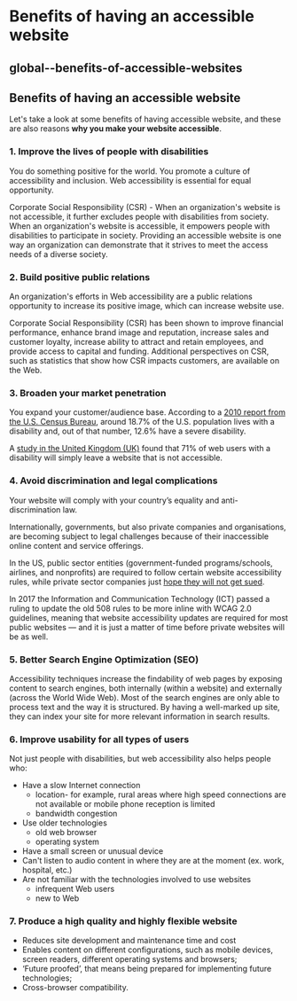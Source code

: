 # Benefits of having an accessible website

## global--benefits-of-accessible-websites

## Benefits of having an accessible website

Let's take a look at some benefits of having accessible website, and these are also reasons **why you make your website accessible**.

### 1. Improve the lives of people with disabilities

You do something positive for the world. You promote a culture of accessibility and inclusion. Web accessibility is essential for equal opportunity.

Corporate Social Responsibility \(CSR\) - When an organization's website is not accessible, it further excludes people with disabilities from society. When an organization's website is accessible, it empowers people with disabilities to participate in society. Providing an accessible website is one way an organization can demonstrate that it strives to meet the access needs of a diverse society.

### 2. Build positive public relations

An organization's efforts in Web accessibility are a public relations opportunity to increase its positive image, which can increase website use.

Corporate Social Responsibility \(CSR\) has been shown to improve financial performance, enhance brand image and reputation, increase sales and customer loyalty, increase ability to attract and retain employees, and provide access to capital and funding. Additional perspectives on CSR, such as statistics that show how CSR impacts customers, are available on the Web.

### 3. Broaden your market penetration

You expand your customer/audience base. According to a [2010 report from the U.S. Census Bureau](https://www.census.gov/content/dam/Census/library/publications/2012/demo/p70-131.pdf), around 18.7% of the U.S. population lives with a disability and, out of that number, 12.6% have a severe disability.

A [study in the United Kingdom \(UK\)](https://disability-smart.com/2017/01/10/is-there-really-a-business-case-for-website-accessibility/) found that 71% of web users with a disability will simply leave a website that is not accessible.

### 4. Avoid discrimination and legal complications

Your website will comply with your country’s equality and anti-discrimination law.

Internationally, governments, but also private companies and organisations, are becoming subject to legal challenges because of their inaccessible online content and service offerings.

In the US, public sector entities \(government-funded programs/schools, airlines, and nonprofits\) are required to follow certain website accessibility rules, while private sector companies just [hope they will not get sued](https://insight.cryptzone.com/accessibility/6-web-accessibility-takeaways-winn-dixie-accessibility-decision/).

In 2017 the Information and Communication Technology \(ICT\) passed a ruling to update the old 508 rules to be more inline with WCAG 2.0 guidelines, meaning that website accessibility updates are required for most public websites — and it is just a matter of time before private websites will be as well.

### 5. Better Search Engine Optimization \(SEO\)

Accessibility techniques increase the findability of web pages by exposing content to search engines, both internally \(within a website\) and externally \(across the World Wide Web\). Most of the search engines are only able to process text and the way it is structured. By having a well-marked up site, they can index your site for more relevant information in search results.

### 6. Improve usability for all types of users

Not just people with disabilities, but web accessibility also helps people who:

* Have a slow Internet connection
  * location- for example, rural areas where high speed connections are not available or mobile phone reception is limited
  * bandwidth congestion
* Use older technologies
  * old web browser
  * operating system
* Have a small screen or unusual device
* Can't listen to audio content in where they are at the moment \(ex. work, hospital, etc.\)
* Are not familiar with the technologies involved to use websites
  * infrequent Web users
  * new to Web

### 7. Produce a high quality and highly flexible website

* Reduces site development and maintenance time and cost
* Enables content on different configurations, such as mobile devices, screen readers, different operating systems and browsers;
* ‘Future proofed’, that means being prepared for implementing future technologies;
* Cross-browser compatibility.
